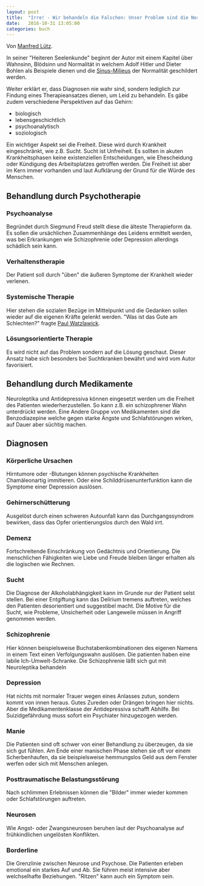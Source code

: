 ```yaml
---
layout: post
title:  "Irre! - Wir behandeln die Falschen: Unser Problem sind die Normalen" 
date:   2016-10-31 13:05:00
categories: buch
---
```


Von [Manfred Lütz][auth].

In seiner \"Heiteren Seelenkunde\" beginnt der Autor mit einem Kapitel über Wahnsinn, Blödsinn und Normalität in welchem Adolf Hitler und Dieter Bohlen als Beispiele dienen und die [Sinus-Milieus][sinus] der Normalität geschildert werden.

Weiter erklärt er, dass Diagnosen nie wahr sind, sondern lediglich zur Findung eines Therapieansatzes dienen, um Leid zu behandeln. Es gäbe zudem verschiedene Perspektiven auf das Gehirn:

* biologisch
* lebensgeschichtlich
* psychoanalytisch
* soziologisch

Ein wichtiger Aspekt sei die Freiheit. Diese wird durch Krankheit eingeschränkt, wie z.B. Sucht. Sucht ist Unfreiheit. Es sollten in akuten Krankheitsphasen keine existenziellen Entscheidungen, wie Ehescheidung oder Kündigung des Arbeitsplatzes getroffen werden. Die Freiheit ist aber im Kern immer vorhanden und laut Aufklärung der Grund für die Würde des Menschen.



## Behandlung durch Psychotherapie

### Psychoanalyse

Begründet durch Siegmund Freud stellt diese die älteste Therapieform da. Es sollen die ursächlichen Zusammenhänge des Leidens ermittelt werden, was bei Erkrankungen wie Schizophrenie oder Depression allerdings schädlich sein kann.

### Verhaltenstherapie

Der Patient soll durch \"üben\" die äußeren Symptome der Krankheit wieder verlenen.

### Systemische Therapie

Hier stehen die sozialen Bezüge im Mittelpunkt und die Gedanken sollen wieder auf die eigenen Kräfte gelenkt werden. \"Was ist das Gute am Schlechten?\" fragte [Paul Watzlawick][watz].

### Lösungsorientierte Therapie

Es wird nicht auf das Problem sondern auf die Lösung geschaut. Dieser Ansatz habe sich besonders bei Suchtkranken bewährt und wird vom Autor favorisiert.

## Behandlung durch Medikamente

Neuroleptika und Antidepressiva können eingesetzt werden um die Freiheit des Patienten wiederherzustellen. So kann z.B. ein schizophrener Wahn unterdrückt werden. Eine Andere Gruppe von Medikamenten sind die Benzodiazepine welche gegen starke Ängste und Schlafstörungen wirken, auf Dauer aber süchtig machen.

## Diagnosen

### Körperliche Ursachen

Hirntumore oder -Blutungen können psychische Krankheiten Chamäleonartig immitieren. Oder eine Schilddrüsenunterfunktion kann die Symptome einer Depression auslösen.

### Gehirnerschütterung

Ausgelöst durch einen schweren Autounfall kann das Durchgangssyndrom bewirken, dass das Opfer orientierungslos durch den Wald irrt.

### Demenz

Fortschreitende Einschränkung von Gedächtnis und Orientierung. Die menschlichen Fähigkeiten wie Liebe und Freude bleiben länger erhalten als die logischen wie Rechnen.

### Sucht

Die Diagnose der Alkoholabhängigkeit kann im Grunde nur der Patient selst stellen. Bei einer Entgiftung kann das Delirium tremens auftreten, welches den Patienten desorientiert und suggestibel macht. Die Motive für die Sucht, wie Probleme, Unsicherheit oder Langeweile müssen in Angriff genommen werden.

### Schizophrenie

Hier können beispielsweise Buchstabenkombinationen des eigenen Namens in einem Text einen Verfolgungswahn auslösen. Die patienten haben eine labile Ich-Umwelt-Schranke. Die Schizophrenie läßt sich gut mit Neuroleptika behandeln

### Depression

Hat nichts mit normaler Trauer wegen eines Anlasses zutun, sondern kommt von innen heraus. Gutes Zureden oder Drängen bringen hier nichts. Aber die Medikamentenklasse der Antidepressiva schafft Abhilfe. Bei Suizidgefährdung muss sofort ein Psychiater hinzugezogen werden.

### Manie

Die Patienten sind oft schwer von einer Behandlung zu überzeugen, da sie sich gut fühlen. Am Ende einer manischen Phase stehen sie oft vor einem Scherbenhaufen, da sie beispielsweise hemmungslos Geld aus dem Fenster werfen oder sich mit Menschen anlegen.

### Posttraumatische Belastungsstörung

Nach schlimmen Erlebnissen können die \"Bilder\" immer wieder kommen oder Schlafstörungen auftreten.

### Neurosen

Wie Angst- oder Zwangsneurosen beruhen laut der Psychoanalyse auf frühkindlichen ungelösten Konflikten.

### Borderline

Die Grenzlinie zwischen Neurose und Psychose. Die Patienten erleben emotional ein starkes Auf und Ab. Sie führen meist intensive aber welchselhafte Beziehungen. \"Ritzen\" kann auch ein Symptom sein.

[sinus]:    https://de.wikipedia.org/wiki/Sinus-Milieus
[watz]:     https://de.wikipedia.org/wiki/Paul_Watzlawick
[auth]:     https://de.wikipedia.org/wiki/Manfred_L%C3%BCtz